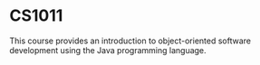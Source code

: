 # CS1011
This course provides an introduction to object-oriented software development using the Java programming language.
